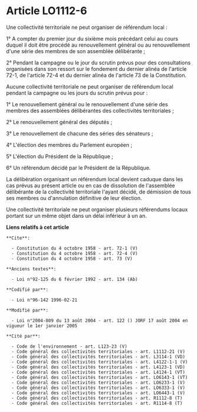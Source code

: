 # Article LO1112-6

Une collectivité territoriale ne peut organiser de référendum local : 

1° A compter du premier jour du sixième mois précédant celui au cours duquel il doit être procédé au renouvellement général
ou au renouvellement d'une série des membres de son assemblée délibérante ; 

2° Pendant la campagne ou le jour du scrutin prévus pour des consultations organisées dans son ressort sur le fondement du
dernier alinéa de l'article 72-1, de l'article 72-4 et du dernier alinéa de l'article 73 de la Constitution. 

Aucune collectivité territoriale ne peut organiser de référendum local pendant la campagne ou les jours du scrutin prévus
pour : 

1° Le renouvellement général ou le renouvellement d'une série des membres des assemblées délibérantes des collectivités
territoriales ; 

2° Le renouvellement général des députés ; 

3° Le renouvellement de chacune des séries des sénateurs ; 

4° L'élection des membres du Parlement européen ; 

5° L'élection du Président de la République ; 

6° Un référendum décidé par le Président de la République. 

La délibération organisant un référendum local devient caduque dans les cas prévus au présent article ou en cas de
dissolution de l'assemblée délibérante de la collectivité territoriale l'ayant décidé, de démission de tous ses membres ou
d'annulation définitive de leur élection. 

Une collectivité territoriale ne peut organiser plusieurs référendums locaux portant sur un même objet dans un délai
inférieur à un an.

**Liens relatifs à cet article**

	**Cite**:

	  - Constitution du 4 octobre 1958 - art. 72-1 (V)
	  - Constitution du 4 octobre 1958 - art. 72-4 (V)
	  - Constitution du 4 octobre 1958 - art. 73 (V)

	**Anciens textes**:

	  - Loi n°92-125 du 6 février 1992 - art. 134 (Ab)

	**Codifié par**:

	  - Loi n°96-142 1996-02-21

	**Modifié par**:

	  - Loi n°2004-809 du 13 août 2004 - art. 122 () JORF 17 août 2004 en vigueur le 1er janvier 2005

	**Cité par**:

	  - Code de l'environnement - art. L123-23 (V)
	  - Code général des collectivités territoriales - art. L1112-21 (V)
	  - Code général des collectivités territoriales - art. L3114-1 (VD)
	  - Code général des collectivités territoriales - art. L4122-1-1 (V)
	  - Code général des collectivités territoriales - art. L4123-1 (VD)
	  - Code général des collectivités territoriales - art. L4124-1 (VT)
	  - Code général des collectivités territoriales - art. LO6143-1 (VT)
	  - Code général des collectivités territoriales - art. LO6233-1 (V)
	  - Code général des collectivités territoriales - art. LO6333-1 (V)
	  - Code général des collectivités territoriales - art. LO6443-1 (V)
	  - Code général des collectivités territoriales - art. R1112-8 (T)
	  - Code général des collectivités territoriales - art. R1114-8 (T)

